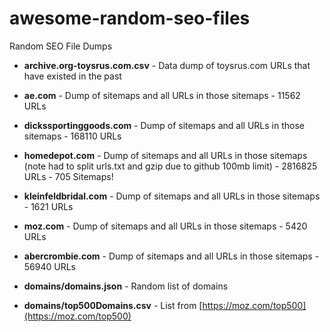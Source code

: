 # awesome-random-seo-files
Random SEO File Dumps



* __archive.org-toysrus.com.csv__ -
Data dump of toysrus.com URLs that have existed in the past

* __ae.com__ - Dump of sitemaps and all URLs in those sitemaps - 11562 URLs

* __dickssportinggoods.com__  - Dump of sitemaps and all URLs in those sitemaps - 168110 URLs

* __homedepot.com__ - Dump of sitemaps and all URLs in those sitemaps (note had to split urls.txt and gzip due to github 100mb limit) - 2816825 URLs - 705 Sitemaps!

* __kleinfeldbridal.com__ - Dump of sitemaps and all URLs in those sitemaps - 1621 URLs

* __moz.com__ - Dump of sitemaps and all URLs in those sitemaps - 5420 URLs

* __abercrombie.com__ - Dump of sitemaps and all URLs in those sitemaps - 56940 URLs

* __domains/domains.json__ - Random list of domains

* __domains/top500Domains.csv__ - List from [https://moz.com/top500](https://moz.com/top500)
